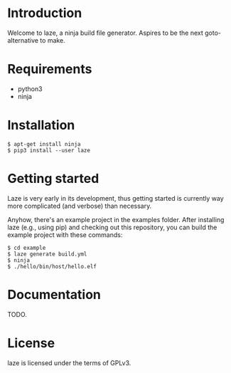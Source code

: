 # Introduction

Welcome to laze, a ninja build file generator.
Aspires to be the next goto-alternative to make.

# Requirements

- python3
- ninja

# Installation

    $ apt-get install ninja
    $ pip3 install --user laze

# Getting started

Laze is very early in its development, thus getting started is currently way
more complicated (and verbose) than necessary.

Anyhow, there's an example project in the examples folder.
After installing laze (e.g., using pip) and checking out this repository, you
can build the example project with these commands:

    $ cd example
    $ laze generate build.yml
    $ ninja
    $ ./hello/bin/host/hello.elf

# Documentation

TODO.

# License

laze is licensed under the terms of GPLv3.

